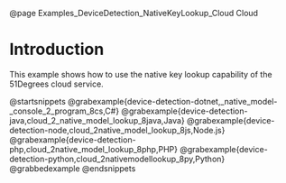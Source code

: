 @page Examples_DeviceDetection_NativeKeyLookup_Cloud Cloud

# Introduction

This example shows how to use the native key lookup capability of the 51Degrees cloud service.

@startsnippets
@grabexample{device-detection-dotnet,_native_model-_console_2_program_8cs,C#}
@grabexample{device-detection-java,cloud_2_native_model_lookup_8java,Java}
@grabexample{device-detection-node,cloud_2native_model_lookup_8js,Node.js}
@grabexample{device-detection-php,cloud_2native_model_lookup_8php,PHP}
@grabexample{device-detection-python,cloud_2nativemodellookup_8py,Python}
@grabbedexample
@endsnippets
